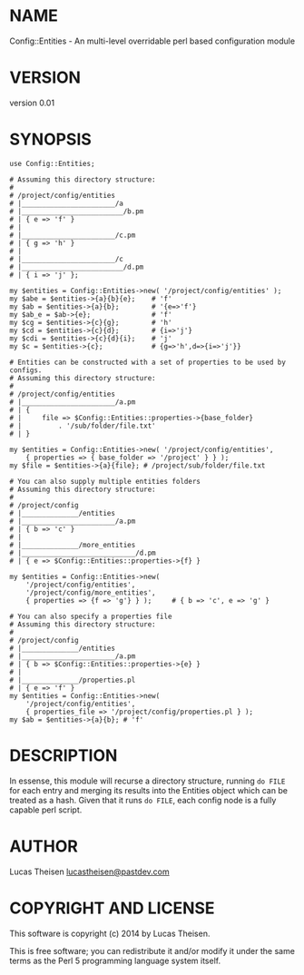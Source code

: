 # NAME

Config::Entities - An multi-level overridable perl based configuration module

# VERSION

version 0.01

# SYNOPSIS

    use Config::Entities;

    # Assuming this directory structure:
    #
    # /project/config/entities
    # |_______________________/a
    # |_________________________/b.pm
    # | { e => 'f' }
    # |
    # |_______________________/c.pm
    # | { g => 'h' }
    # |
    # |_______________________/c
    # |_________________________/d.pm
    # | { i => 'j' };

    my $entities = Config::Entities->new( '/project/config/entities' );
    my $abe = $entities->{a}{b}{e};    # 'f'
    my $ab = $entities->{a}{b};        # '{e=>'f'}
    my $ab_e = $ab->{e};               # 'f'
    my $cg = $entities->{c}{g};        # 'h'
    my $cd = $entities->{c}{d};        # {i=>'j'}
    my $cdi = $entities->{c}{d}{i};    # 'j'
    my $c = $entities->{c};            # {g=>'h',d=>{i=>'j'}}

    # Entities can be constructed with a set of properties to be used by configs.
    # Assuming this directory structure:
    #
    # /project/config/entities
    # |_______________________/a.pm
    # | { 
    # |     file => $Config::Entities::properties->{base_folder}
    # |         . '/sub/folder/file.txt'
    # | }

    my $entities = Config::Entities->new( '/project/config/entities',
        { properties => { base_folder => '/project' } } );
    my $file = $entities->{a}{file}; # /project/sub/folder/file.txt

    # You can also supply multiple entities folders
    # Assuming this directory structure:
    #
    # /project/config
    # |______________/entities
    # |_______________________/a.pm
    # | { b => 'c' } 
    # |
    # |______________/more_entities
    # |____________________________/d.pm
    # | { e => $Config::Entities::properties->{f} } 
    
    my $entities = Config::Entities->new( 
        '/project/config/entities',
        '/project/config/more_entities',
        { properties => {f => 'g'} } );     # { b => 'c', e => 'g' }
    
    # You can also specify a properties file  
    # Assuming this directory structure:
    #
    # /project/config
    # |______________/entities
    # |_______________________/a.pm
    # | { b => $Config::Entities::properties->{e} } 
    # |
    # |______________/properties.pl
    # | { e => 'f' } 
    my $entities = Config::Entities->new( 
        '/project/config/entities',
        { properties_file => '/project/config/properties.pl } );
    my $ab = $entities->{a}{b}; # 'f'

# DESCRIPTION

In essense, this module will recurse a directory structure, running `do FILE`
for each entry and merging its results into the Entities object which can be
treated as a hash.  Given that it runs `do FILE`, each config node is a fully
capable perl script.

# AUTHOR

Lucas Theisen <lucastheisen@pastdev.com>

# COPYRIGHT AND LICENSE

This software is copyright (c) 2014 by Lucas Theisen.

This is free software; you can redistribute it and/or modify it under
the same terms as the Perl 5 programming language system itself.
